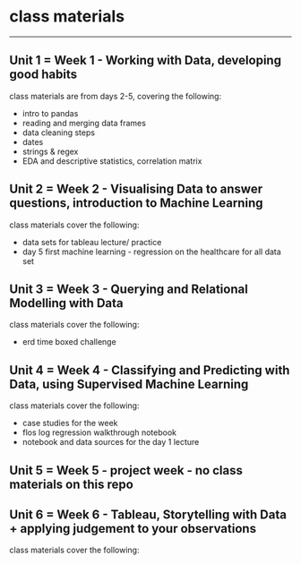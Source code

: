 
# class materials
-----------------------

## Unit 1 = Week 1 - Working with Data, developing good habits
class materials are from days 2-5, covering the following:
* intro to pandas
* reading and merging data frames
* data cleaning steps 
* dates 
* strings & regex 
* EDA and descriptive statistics, correlation matrix


## Unit 2 = Week 2 - Visualising Data to answer questions, introduction to Machine Learning
class materials cover the following:
* data sets for tableau lecture/ practice
* day 5 first machine learning - regression on the healthcare for all data set


## Unit 3 = Week 3 -  Querying and Relational Modelling with Data 
class materials cover the following:
* erd time boxed challenge 

## Unit 4 = Week 4 - Classifying and Predicting with Data, using Supervised Machine Learning
class materials cover the following:
* case studies for the week 
* flos log regression walkthrough notebook
* notebook and data sources for the day 1 lecture

## Unit 5 = Week 5 - project week - no class materials on this repo 

## Unit 6 = Week 6 - Tableau, Storytelling with Data + applying judgement to your observations
class materials cover the following:



